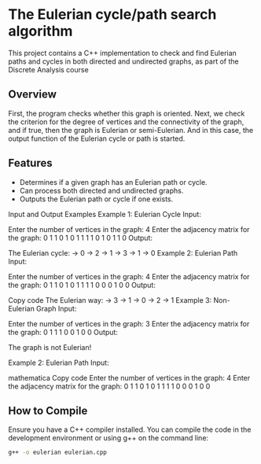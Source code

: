 # The Eulerian cycle/path search algorithm

This project contains a C++ implementation to check and find Eulerian paths and cycles in both directed and undirected graphs, as part of the Discrete Analysis course

## Overview

First, the program checks whether this graph is oriented. Next, we check the criterion for the degree of vertices and the connectivity of the graph, and if true, then the graph is Eulerian or semi-Eulerian. And in this case, the output function of the Eulerian cycle or path is started.

## Features

- Determines if a given graph has an Eulerian path or cycle.
- Can process both directed and undirected graphs.
- Outputs the Eulerian path or cycle if one exists.

Input and Output Examples
Example 1: Eulerian Cycle
Input:

Enter the number of vertices in the graph: 4
Enter the adjacency matrix for the graph:
0 1 1 0
1 0 1 1
1 1 0 1
0 1 1 0
Output:

The Eulerian cycle: -> 0 -> 2 -> 1 -> 3 -> 1 -> 0
Example 2: Eulerian Path
Input:

Enter the number of vertices in the graph: 4
Enter the adjacency matrix for the graph:
0 1 1 0
1 0 1 1
1 1 0 0
0 1 0 0
Output:

Copy code
The Eulerian way: -> 3 -> 1 -> 0 -> 2 -> 1
Example 3: Non-Eulerian Graph
Input:


Enter the number of vertices in the graph: 3
Enter the adjacency matrix for the graph:
0 1 1
1 0 0
1 0 0
Output:

The graph is not Eulerian!


Example 2: Eulerian Path
Input:

mathematica
Copy code
Enter the number of vertices in the graph: 4
Enter the adjacency matrix for the graph:
0 1 1 0
1 0 1 1
1 1 0 0
0 1 0 0


## How to Compile

Ensure you have a C++ compiler installed. You can compile the code in the development environment or using  g++ on the command line:

```bash
g++ -o eulerian eulerian.cpp
